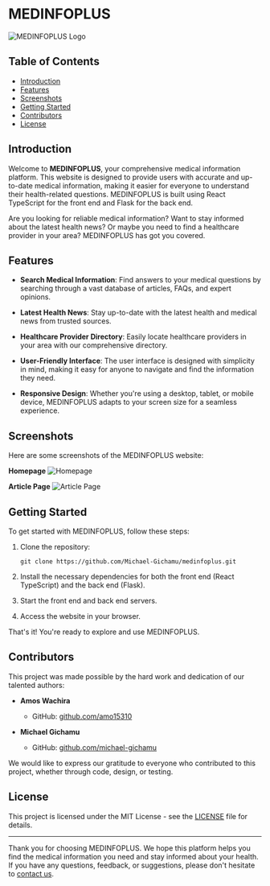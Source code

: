 # MEDINFOPLUS

![MEDINFOPLUS Logo](/public/icon1.png)

## Table of Contents

- [Introduction](#introduction)
- [Features](#features)
- [Screenshots](#screenshots)
- [Getting Started](#getting-started)
- [Contributors](#contributors)
- [License](#license)

## Introduction

Welcome to **MEDINFOPLUS**, your comprehensive medical information platform. This website is designed to provide users with accurate and up-to-date medical information, making it easier for everyone to understand their health-related questions. MEDINFOPLUS is built using React TypeScript for the front end and Flask for the back end.

Are you looking for reliable medical information? Want to stay informed about the latest health news? Or maybe you need to find a healthcare provider in your area? MEDINFOPLUS has got you covered.

## Features

- **Search Medical Information**: Find answers to your medical questions by searching through a vast database of articles, FAQs, and expert opinions.

- **Latest Health News**: Stay up-to-date with the latest health and medical news from trusted sources.

- **Healthcare Provider Directory**: Easily locate healthcare providers in your area with our comprehensive directory.

- **User-Friendly Interface**: The user interface is designed with simplicity in mind, making it easy for anyone to navigate and find the information they need.

- **Responsive Design**: Whether you're using a desktop, tablet, or mobile device, MEDINFOPLUS adapts to your screen size for a seamless experience.

## Screenshots

Here are some screenshots of the MEDINFOPLUS website:

**Homepage**
![Homepage](/public/articles.png)

<!-- **Search Results**
![Search Results](./screenshots/search_results.png) -->

**Article Page**
![Article Page](/public/resource.png)

<!-- **Healthcare Provider Directory**
![Healthcare Provider Directory](./screenshots/provider_directory.png) -->

## Getting Started

To get started with MEDINFOPLUS, follow these steps:

1. Clone the repository:

   ```
   git clone https://github.com/Michael-Gichamu/medinfoplus.git
   ```

2. Install the necessary dependencies for both the front end (React TypeScript) and the back end (Flask).

3. Start the front end and back end servers.

4. Access the website in your browser.

That's it! You're ready to explore and use MEDINFOPLUS.

## Contributors

This project was made possible by the hard work and dedication of our talented authors:

- **Amos Wachira**

  - GitHub: [github.com/amo15310](https://github.com/AMO15310)

- **Michael Gichamu**
  - GitHub: [github.com/michael-gichamu](https://github.com/Michael-Gichamu)

We would like to express our gratitude to everyone who contributed to this project, whether through code, design, or testing.

## License

This project is licensed under the MIT License - see the [LICENSE](LICENSE) file for details.

---

Thank you for choosing MEDINFOPLUS. We hope this platform helps you find the medical information you need and stay informed about your health. If you have any questions, feedback, or suggestions, please don't hesitate to [contact us](mailto:wachiraamos402@gmail.com).
